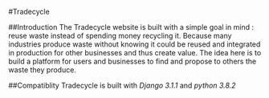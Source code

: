 #Tradecycle

##Introduction
The Tradecycle website is built with a simple goal in mind : reuse waste instead of spending money recycling it. Because many industries produce waste without knowing it could be reused and integrated in production for other businesses and thus create value. The idea here is to build a platform for users and businesses to find and propose to others the waste they produce.

##Compatiblity
Tradecycle is built with *Django 3.1.1* and *python 3.8.2*

